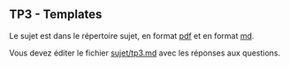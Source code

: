 TP3 - Templates
---------------

Le sujet est dans le répertoire sujet, en format [pdf](sujet/tp3.pdf)
et en format [md](sujet/tp3.md).

Vous devez éditer le fichier [sujet/tp3.md](sujet/tp3.md) avec les
réponses aux questions.
